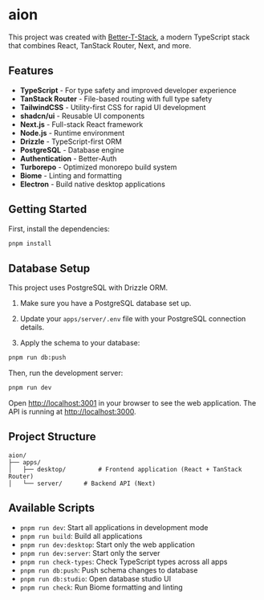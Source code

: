 # aion

This project was created with [Better-T-Stack](https://github.com/AmanVarshney01/create-better-t-stack), a modern TypeScript stack that combines React, TanStack Router, Next, and more.

## Features

- **TypeScript** - For type safety and improved developer experience
- **TanStack Router** - File-based routing with full type safety
- **TailwindCSS** - Utility-first CSS for rapid UI development
- **shadcn/ui** - Reusable UI components
- **Next.js** - Full-stack React framework
- **Node.js** - Runtime environment
- **Drizzle** - TypeScript-first ORM
- **PostgreSQL** - Database engine
- **Authentication** - Better-Auth
- **Turborepo** - Optimized monorepo build system
- **Biome** - Linting and formatting
- **Electron** - Build native desktop applications

## Getting Started

First, install the dependencies:

```bash
pnpm install
```
## Database Setup

This project uses PostgreSQL with Drizzle ORM.

1. Make sure you have a PostgreSQL database set up.
2. Update your `apps/server/.env` file with your PostgreSQL connection details.

3. Apply the schema to your database:
```bash
pnpm run db:push
```


Then, run the development server:

```bash
pnpm run dev
```

Open [http://localhost:3001](http://localhost:3001) in your browser to see the web application.
The API is running at [http://localhost:3000](http://localhost:3000).





## Project Structure

```
aion/
├── apps/
│   ├── desktop/         # Frontend application (React + TanStack Router)
│   └── server/      # Backend API (Next)
```

## Available Scripts

- `pnpm run dev`: Start all applications in development mode
- `pnpm run build`: Build all applications
- `pnpm run dev:desktop`: Start only the web application
- `pnpm run dev:server`: Start only the server
- `pnpm run check-types`: Check TypeScript types across all apps
- `pnpm run db:push`: Push schema changes to database
- `pnpm run db:studio`: Open database studio UI
- `pnpm run check`: Run Biome formatting and linting
